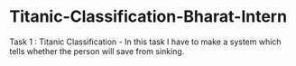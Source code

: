 # Titanic-Classification-Bharat-Intern

Task 1 : Titanic Classification - In this task I have to make a system which tells whether the person will save from sinking.

